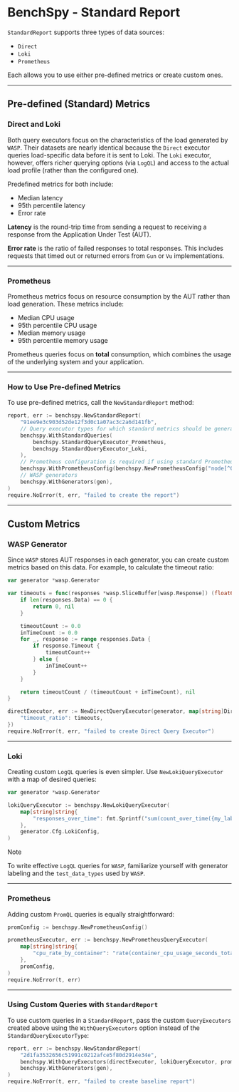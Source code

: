# BenchSpy - Standard Report

`StandardReport` supports three types of data sources:
- `Direct`
- `Loki`
- `Prometheus`

Each allows you to use either pre-defined metrics or create custom ones.

---

## Pre-defined (Standard) Metrics

### Direct and Loki

Both query executors focus on the characteristics of the load generated by `WASP`. Their datasets are nearly identical because the `Direct` executor queries load-specific data before it is sent to Loki. The `Loki` executor, however, offers richer querying options (via `LogQL`) and access to the actual load profile (rather than the configured one).

Predefined metrics for both include:
- Median latency
- 95th percentile latency
- Error rate

**Latency** is the round-trip time from sending a request to receiving a response from the Application Under Test (AUT).

**Error rate** is the ratio of failed responses to total responses. This includes requests that timed out or returned errors from `Gun` or `Vu` implementations.

---

### Prometheus

Prometheus metrics focus on resource consumption by the AUT rather than load generation. These metrics include:
- Median CPU usage
- 95th percentile CPU usage
- Median memory usage
- 95th percentile memory usage

Prometheus queries focus on **total** consumption, which combines the usage of the underlying system and your application.

---

### How to Use Pre-defined Metrics

To use pre-defined metrics, call the `NewStandardReport` method:

```go
report, err := benchspy.NewStandardReport(
    "91ee9e3c903d52de12f3d0c1a07ac3c2a6d141fb",
    // Query executor types for which standard metrics should be generated
    benchspy.WithStandardQueries(
        benchspy.StandardQueryExecutor_Prometheus,
        benchspy.StandardQueryExecutor_Loki,
    ),
    // Prometheus configuration is required if using standard Prometheus metrics
    benchspy.WithPrometheusConfig(benchspy.NewPrometheusConfig("node[^0]")),
    // WASP generators
    benchspy.WithGenerators(gen),
)
require.NoError(t, err, "failed to create the report")
```

---

## Custom Metrics

### WASP Generator

Since `WASP` stores AUT responses in each generator, you can create custom metrics based on this data. For example, to calculate the timeout ratio:

```go
var generator *wasp.Generator

var timeouts = func(responses *wasp.SliceBuffer[wasp.Response]) (float64, error) {
    if len(responses.Data) == 0 {
        return 0, nil
    }

    timeoutCount := 0.0
    inTimeCount := 0.0
    for _, response := range responses.Data {
        if response.Timeout {
            timeoutCount++
        } else {
            inTimeCount++
        }
    }

    return timeoutCount / (timeoutCount + inTimeCount), nil
}

directExecutor, err := NewDirectQueryExecutor(generator, map[string]DirectQueryFn{
    "timeout_ratio": timeouts,
})
require.NoError(t, err, "failed to create Direct Query Executor")
```

---

### Loki

Creating custom `LogQL` queries is even simpler. Use `NewLokiQueryExecutor` with a map of desired queries:

```go
var generator *wasp.Generator

lokiQueryExecutor := benchspy.NewLokiQueryExecutor(
    map[string]string{
        "responses_over_time": fmt.Sprintf("sum(count_over_time({my_label=~\"%s\", test_data_type=~\"responses\", gen_name=~\"%s\"} [1s])) by (node_id, gen_name)", label, gen.Cfg.GenName),
    },
    generator.Cfg.LokiConfig,
)
```

> [!NOTE]
> To write effective `LogQL` queries for `WASP`, familiarize yourself with generator labeling and the `test_data_types` used by `WASP`.

---

### Prometheus

Adding custom `PromQL` queries is equally straightforward:

```go
promConfig := benchspy.NewPrometheusConfig()

prometheusExecutor, err := benchspy.NewPrometheusQueryExecutor(
    map[string]string{
        "cpu_rate_by_container": "rate(container_cpu_usage_seconds_total{name=~\"chainlink.*\"}[5m])[30m:1m]",
    },
    promConfig,
)
require.NoError(t, err)
```

---

### Using Custom Queries with `StandardReport`

To use custom queries in a `StandardReport`, pass the custom `QueryExecutors` created above using the `WithQueryExecutors` option instead of the `StandardQueryExecutorType`:

```go
report, err := benchspy.NewStandardReport(
    "2d1fa3532656c51991c0212afce5f80d2914e34e",
    benchspy.WithQueryExecutors(directExecutor, lokiQueryExecutor, prometheusExecutor),
    benchspy.WithGenerators(gen),
)
require.NoError(t, err, "failed to create baseline report")
```